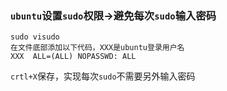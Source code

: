 ### `ubuntu`设置`sudo`权限→避免每次`sudo`输入密码
    sudo visudo
    在文件底部添加以下代码，XXX是ubuntu登录用户名  
    XXX  ALL=(ALL) NOPASSWD: ALL
`crtl+X`保存，实现每次`sudo`不需要另外输入密码
